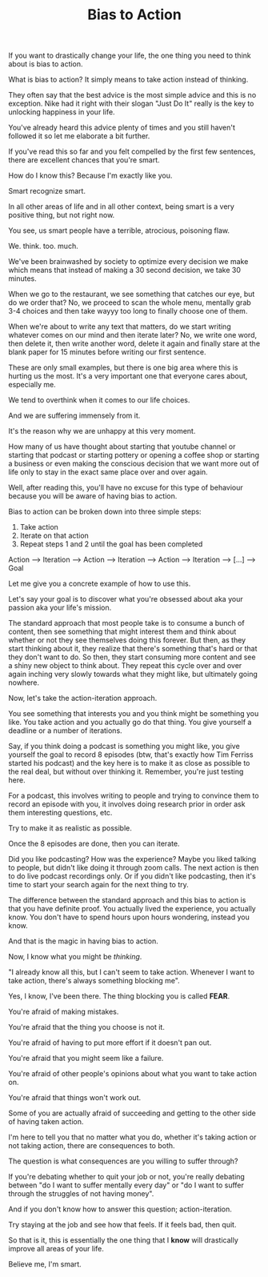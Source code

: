 ﻿---
title: Bias to Action
categories: ["essay"]
tags: essays

---
If you want to drastically change your life, the one thing you need to think about is bias to action.

What is bias to action? It simply means to take action instead of thinking.

They often say that the best advice is the most simple advice and this is no exception. Nike had it right with their slogan "Just Do It" really is the key to unlocking happiness in your life.

You've already heard this advice plenty of times and you still haven't followed it so let me elaborate a bit further.

If you've read this so far and you felt compelled by the first few sentences, there are excellent chances that you're smart.

How do I know this? Because I'm exactly like you.

Smart recognize smart.

In all other areas of life and in all other context, being smart is a very positive thing, but not right now.

You see, us smart people have a terrible, atrocious, poisoning flaw.

We. think. too. much.

We've been brainwashed by society to optimize every decision we make which means that instead of making a 30 second decision, we take 30 minutes.

When we go to the restaurant, we see something that catches our eye, but do we order that? No, we proceed to scan the whole menu, mentally grab 3-4 choices and then take wayyy too long to finally choose one of them.

When we're about to write any text that matters, do we start writing whatever comes on our mind and then iterate later? No, we write one word, then delete it, then write another word, delete it again and finally stare at the blank paper for 15 minutes before writing our first sentence.

These are only small examples, but there is one big area where this is hurting us the most. It's a very important one that everyone cares about, especially me.

We tend to overthink when it comes to our life choices.

And we are suffering immensely from it.

It's the reason why we are unhappy at this very moment.

How many of us have thought about starting that youtube channel or starting that podcast or starting pottery or opening a coffee shop or starting a business or even making the conscious decision that we want more out of life only to stay in the exact same place over and over again.

Well, after reading this, you'll have no excuse for this type of behaviour because you will be aware of having bias to action.

Bias to action can be broken down into three simple steps:
1. Take action
2. Iterate on that action
3. Repeat steps 1 and 2 until the goal has been completed

Action --> Iteration --> Action --> Iteration --> Action --> Iteration --> [...] --> Goal

Let me give you a concrete example of how to use this.

Let's say your goal is to discover what you're obsessed about aka your passion aka your life's mission.

The standard approach that most people take is to consume a bunch of content, then see something that might interest them and think about whether or not they see themselves doing this forever. But then, as they start thinking about it, they realize that there's something that's hard or that they don't want to do. So then, they start consuming more content and see a shiny new object to think about. They repeat this cycle over and over again inching very slowly towards what they might like, but ultimately going nowhere.

Now, let's take the action-iteration approach.

You see something that interests you and you think might be something you like. You take action and you actually go do that thing. You give yourself a deadline or a number of iterations.

Say, if you think doing a podcast is something you might like, you give yourself the goal to record 8 episodes (btw, that's exactly how Tim Ferriss started his podcast) and the key here is to make it as close as possible to the real deal, but without over thinking it. Remember, you're just testing here.

For a podcast, this involves writing to people and trying to convince them to record an episode with you, it involves doing research prior in order ask them interesting questions, etc.

Try to make it as realistic as possible.

Once the 8 episodes are done, then you can iterate.

Did you like podcasting? How was the experience? Maybe you liked talking to people, but didn't like doing it through zoom calls. The next action is then to do live podcast recordings only. Or if you didn't like podcasting, then it's time to start your search again for the next thing to try.

The difference between the standard approach and this bias to action is that you have definite proof. You actually lived the experience, you actually know. You don't have to spend hours upon hours wondering, instead you know.

And that is the magic in having bias to action.

Now, I know what you might be *thinking*.

"I already know all this, but I can't seem to take action. Whenever I want to take action, there's always something blocking me".

Yes, I know, I've been there. The thing blocking you is called **FEAR**.

You're afraid of making mistakes.

You're afraid that the thing you choose is not it.

You're afraid of having to put more effort if it doesn't pan out.

You're afraid that you might seem like a failure.

You're afraid of other people's opinions about what you want to take action on.

You're afraid that things won't work out.

Some of you are actually afraid of succeeding and getting to the other side of having taken action.

I'm here to tell you that no matter what you do, whether it's taking action or not taking action, there are consequences to both.

The question is what consequences are you willing to suffer through?

If you're debating whether to quit your job or not, you're really debating between "do I want to suffer mentally every day" or "do I want to suffer through the struggles of not having money".

And if you don't know how to answer this question; action-iteration.

Try staying at the job and see how that feels. If it feels bad, then quit.

So that is it, this is essentially the one thing that I **know** will drastically improve all areas of your life.

Believe me, I'm smart.